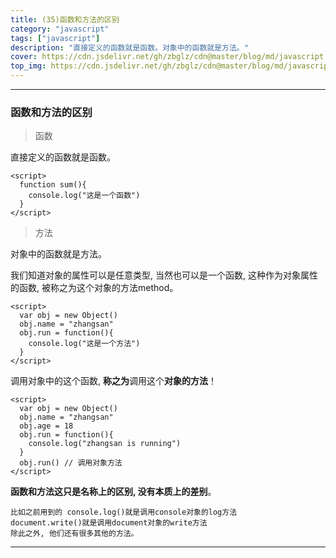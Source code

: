 ```yaml
---
title: (35)函数和方法的区别
category: "javascript"
tags: ["javascript"]
description: "直接定义的函数就是函数。对象中的函数就是方法。"
cover: https://cdn.jsdelivr.net/gh/zbglz/cdn@master/blog/md/javascript.svg
top_img: https://cdn.jsdelivr.net/gh/zbglz/cdn@master/blog/md/javascript.svg
---
```


***

###  函数和方法的区别

> 函数

直接定义的函数就是函数。


    <script>
      function sum(){
        console.log("这是一个函数")
      }
    </script>


> 方法

对象中的函数就是方法。

我们知道对象的属性可以是任意类型, 当然也可以是一个函数, 这种作为对象属性的函数, 被称之为这个对象的方法method。


    <script>
      var obj = new Object()
      obj.name = "zhangsan"
      obj.run = function(){
        console.log("这是一个方法")
      }
    </script>


调用对象中的这个函数, **称之为**调用这个**对象的方法**！


    <script>
      var obj = new Object()
      obj.name = "zhangsan"
      obj.age = 18
      obj.run = function(){
        console.log("zhangsan is running")
      }
      obj.run() // 调用对象方法
    </script>


**函数和方法这只是名称上的区别, 没有本质上的差别**。


    比如之前用到的 console.log()就是调用console对象的log方法
    document.write()就是调用document对象的write方法
    除此之外, 他们还有很多其他的方法。


***